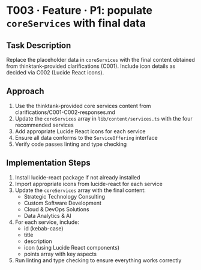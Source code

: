 # T003 · Feature · P1: populate `coreServices` with final data

## Task Description

Replace the placeholder data in `coreServices` with the final content obtained from thinktank-provided clarifications (C001). Include icon details as decided via C002 (Lucide React icons).

## Approach

1. Use the thinktank-provided core services content from clarifications/C001-C002-responses.md
2. Update the `coreServices` array in `lib/content/services.ts` with the four recommended services
3. Add appropriate Lucide React icons for each service
4. Ensure all data conforms to the `ServiceOffering` interface
5. Verify code passes linting and type checking

## Implementation Steps

1. Install lucide-react package if not already installed
2. Import appropriate icons from lucide-react for each service
3. Update the `coreServices` array with the final content:
   - Strategic Technology Consulting
   - Custom Software Development
   - Cloud & DevOps Solutions
   - Data Analytics & AI
4. For each service, include:
   - id (kebab-case)
   - title
   - description
   - icon (using Lucide React components)
   - points array with key aspects
5. Run linting and type checking to ensure everything works correctly
